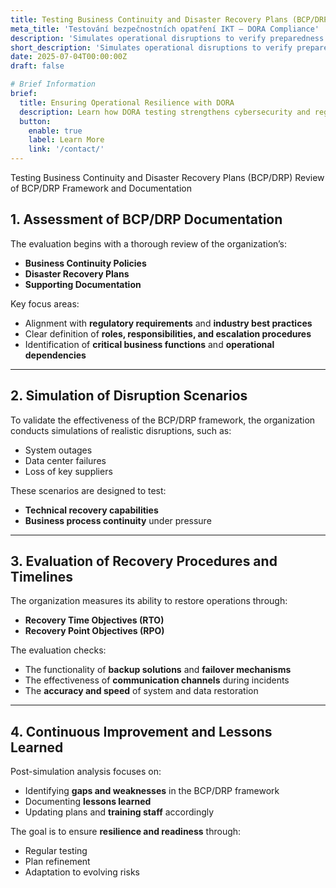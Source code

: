 ```yaml
---
title: Testing Business Continuity and Disaster Recovery Plans (BCP/DRP)
meta_title: 'Testování bezpečnostních opatření IKT – DORA Compliance'
description: 'Simulates operational disruptions to verify preparedness for restoring key activities and minimizing impacts.'
short_description: 'Simulates operational disruptions to verify preparedness for restoring key activities and minimizing impacts.'
date: 2025-07-04T00:00:00Z
draft: false

# Brief Information
brief:
  title: Ensuring Operational Resilience with DORA
  description: Learn how DORA testing strengthens cybersecurity and regulatory compliance across ICT systems. Stay ahead of cyber risks with structured evaluation and preparedness.
  button:
    enable: true
    label: Learn More
    link: '/contact/'
---
```


Testing Business Continuity and Disaster Recovery Plans (BCP/DRP) Review of BCP/DRP Framework and Documentation

## 1. Assessment of BCP/DRP Documentation

The evaluation begins with a thorough review of the organization’s:

- **Business Continuity Policies**
- **Disaster Recovery Plans**
- **Supporting Documentation**

Key focus areas:

- Alignment with **regulatory requirements** and **industry best practices**
- Clear definition of **roles, responsibilities, and escalation procedures**
- Identification of **critical business functions** and **operational dependencies**

---

## 2. Simulation of Disruption Scenarios

To validate the effectiveness of the BCP/DRP framework, the organization conducts simulations of realistic disruptions, such as:

- System outages
- Data center failures
- Loss of key suppliers

These scenarios are designed to test:

- **Technical recovery capabilities**
- **Business process continuity** under pressure

---

## 3. Evaluation of Recovery Procedures and Timelines

The organization measures its ability to restore operations through:

- **Recovery Time Objectives (RTO)**
- **Recovery Point Objectives (RPO)**

The evaluation checks:

- The functionality of **backup solutions** and **failover mechanisms**
- The effectiveness of **communication channels** during incidents
- The **accuracy and speed** of system and data restoration

---

## 4. Continuous Improvement and Lessons Learned

Post-simulation analysis focuses on:

- Identifying **gaps and weaknesses** in the BCP/DRP framework
- Documenting **lessons learned**
- Updating plans and **training staff** accordingly

The goal is to ensure **resilience and readiness** through:

- Regular testing
- Plan refinement
- Adaptation to evolving risks
